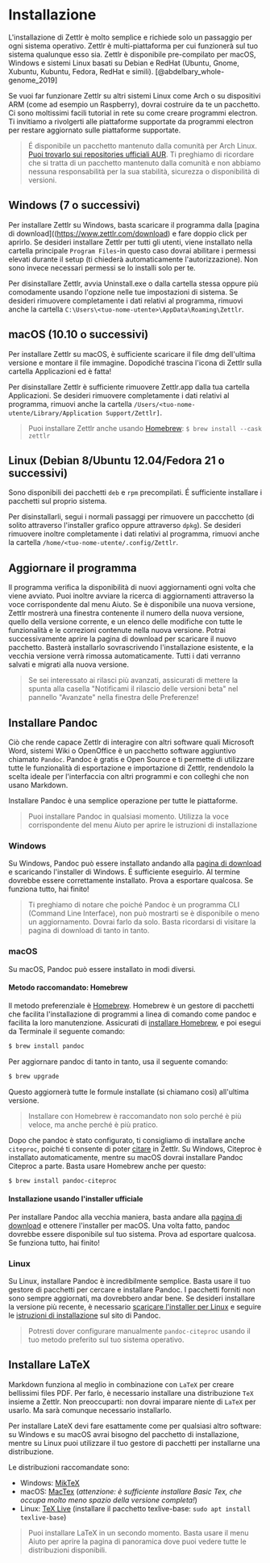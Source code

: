 # Installazione

L'installazione di Zettlr è molto semplice e richiede solo un passaggio per ogni sistema operativo. Zettlr è multi-piattaforma per cui funzionerà sul tuo sistema qualunque esso sia. Zettlr è disponibile pre-compilato per macOS, Windows e sistemi Linux basati su Debian e RedHat (Ubuntu, Gnome, Xubuntu, Kubuntu, Fedora, RedHat e simili). [@abdelbary_whole-genome_2019]

Se vuoi far funzionare Zettlr su altri sistemi Linux come Arch o su dispositivi ARM (come ad esempio un Raspberry), dovrai costruire da te un pacchetto. Ci sono moltissimi facili tutorial in rete su come creare programmi electron. Ti invitiamo a rivolgerti alle piattaforme supportate da programmi electron per restare aggiornato sulle piattaforme supportate.

> É disponibile un pacchetto mantenuto dalla comunità per Arch Linux. [Puoi trovarlo sui repositories ufficiali AUR](https://aur.archlinux.org/packages/zettlr-bin/). Ti preghiamo di ricordare che si tratta di un pacchetto mantenuto dalla comunità e non abbiamo nessuna responsabilità per la sua stabilità, sicurezza o disponibilità di versioni.

## Windows (7 o successivi)

Per installare Zettlr su Windows, basta scaricare il programma dalla [pagina di download]((https://www.zettlr.com/download) e fare doppio click per aprirlo. Se desideri installare Zettlr per tutti gli utenti, viene installato nella cartella principale `Program Files`-in questo caso dovrai abilitare i permessi elevati durante il setup (ti chiederà automaticamente l'autorizzazione). Non sono invece necessari permessi se lo installi solo per te.

Per disinstallare Zettlr, avvia Uninstall.exe o dalla cartella stessa oppure più comodamente usando l'opzione nelle tue impostazioni di sistema. Se desideri rimuovere completamente i dati relativi al programma, rimuovi anche la cartella `C:\Users\<tuo-nome-utente>\AppData\Roaming\Zettlr`.

## macOS (10.10 o successivi)

Per installare Zettlr su macOS, è sufficiente scaricare il file dmg dell'ultima versione e montare il file immagine. Dopodiché trascina l'icona di Zettlr sulla cartella Applicazioni ed è fatta!

Per disinstallare Zettlr è sufficiente rimuovere Zettlr.app dalla tua cartella Applicazioni. Se desideri rimuovere completamente i dati relativi al programma, rimuovi anche la cartella `/Users/<tuo-nome-utente/Library/Application Support/Zettlr]`.

> Puoi installare Zettlr anche usando [Homebrew](https://formulae.brew.sh/cask/zettlr): `$ brew install --cask zettlr`

## Linux (Debian 8/Ubuntu 12.04/Fedora 21 o successivi)

Sono disponibili dei pacchetti `deb` e `rpm` precompilati. É sufficiente installare i pacchetti sul proprio sistema.

Per disinstallarli, segui i normali passaggi per rimuovere un paccchetto (di solito attraverso l'installer grafico oppure attraverso `dpkg`). Se desideri rimuovere inoltre completamente i dati relativi al programma, rimuovi anche la cartella `/home/<tuo-nome-utente/.config/Zettlr`.

## Aggiornare il programma

Il programma verifica la disponibilità di nuovi aggiornamenti ogni volta che viene avviato. Puoi inoltre avviare la ricerca di aggiornamenti attraverso la voce corrispondente dal menu Aiuto. Se è disponibile una nuova versione, Zettlr mostrerà una finestra contenente il numero della nuova versione, quello della versione corrente, e un elenco delle modifiche con tutte le funzionalità e le correzioni contenute nella nuova versione. Potrai successivamente aprire la pagina di download per scaricare il nuovo pacchetto. Basterà installarlo sovrascrivendo l'installazione esistente, e la vecchia versione verrà rimossa automaticamente. Tutti i dati verranno salvati e migrati alla nuova versione.

> Se sei interessato ai rilasci più avanzati, assicurati di mettere la spunta alla casella "Notificami il rilascio delle versioni beta" nel pannello "Avanzate" nella finestra delle Preferenze!

## Installare Pandoc

Ciò che rende capace Zettlr di interagire con altri software quali Microsoft Word, sistemi Wiki o OpenOffice è un pacchetto software aggiuntivo chiamato `Pandoc`. Pandoc è gratis e Open Source e ti permette di utilizzare tutte le funzionalità di esportazione e importazione di Zettlr, rendendolo la scelta ideale per l'interfaccia con altri programmi e con colleghi che non usano Markdown.

Installare Pandoc è una semplice operazione per tutte le piattaforme.

> Puoi installare Pandoc in qualsiasi momento. Utilizza la voce corrispondente del menu Aiuto per aprire le istruzioni di installazione

### Windows

Su Windows, Pandoc può essere installato andando alla [pagina di download](https://github.com/jgm/pandoc/releases/latest) e scaricando l'installer di Windows. É sufficiente eseguirlo. Al termine dovrebbe essere correttamente installato. Prova a esportare qualcosa. Se funziona tutto, hai finito!

> Ti preghiamo di notare che poiché Pandoc è un programma CLI (Command Line Interface), non può mostrarti se è disponibile o meno un aggiornamento. Dovrai farlo da solo. Basta ricordarsi di visitare la pagina di download di tanto in tanto.

### macOS

Su macOS, Pandoc può essere installato in modi diversi.

#### Metodo raccomandato: Homebrew

Il metodo preferenziale è [Homebrew](https://brew.sh/). Homebrew è un gestore di pacchetti che facilita l'installazione di programmi a linea di comando come pandoc e facilita la loro manutenzione. Assicurati di [installare Homebrew](https://brew.sh/), e poi esegui da Terminale il seguente comando:

```bash
$ brew install pandoc
```

Per aggiornare pandoc di tanto in tanto, usa il seguente comando:

```bash
$ brew upgrade
```

Questo aggiornerà tutte le formule installate (si chiamano così) all'ultima versione.

> Installare con Homebrew è raccomandato non solo perché è più veloce, ma anche perché è più pratico.

Dopo che pandoc è stato configurato, ti consigliamo di installare anche `citeproc`, poiché ti consente di poter [citare](academic/citations.md) in Zettlr. Su Windows, Citeproc è installato automaticamente, mentre su macOS dovrai installare Pandoc Citeproc a parte. Basta usare Homebrew anche per questo:

```bash
$ brew install pandoc-citeproc
```

#### Installazione usando l'installer ufficiale

Per installare Pandoc alla vecchia maniera, basta andare alla [pagina di download](https://github.com/jgm/pandoc/releases/latest) e ottenere l'installer per macOS. Una volta fatto, pandoc dovrebbe essere disponibile sul tuo sistema. Prova ad esportare qualcosa. Se funziona tutto, hai finito!

### Linux

Su Linux, installare Pandoc è incredibilmente semplice. Basta usare il tuo gestore di pacchetti per cercare e installare Pandoc. I pacchetti forniti non sono sempre aggiornati, ma dovrebbero andar bene. Se desideri installare la versione più recente, è necessario [scaricare l'installer per Linux](https://github.com/jgm/pandoc/releases/latest) e seguire le [istruzioni di installazione](https://pandoc.org/installing.html) sul sito di Pandoc.

> Potresti dover configurare manualmente `pandoc-citeproc` usando il tuo metodo preferito sul tuo sistema operativo.

## Installare LaTeX

Markdown funziona al meglio in combinazione con `LaTeX` per creare bellissimi files PDF. Per farlo, è necessario installare una distribuzione `TeX` insieme a Zettlr. Non preoccuparti: non dovrai imparare niente di `LaTeX` per usarlo. Ma sarà comunque necessario installarlo.

Per installare LateX devi fare esattamente come per qualsiasi altro software: su Windows e su macOS avrai bisogno del pacchetto di installazione, mentre su Linux puoi utilizzare il tuo gestore di pacchetti per installarne una distribuzione.

Le distribuzioni raccomandate sono:

- Windows: [MikTeX](https://miktex.org/download)
- macOS: [MacTex](https://www.tug.org/mactex/morepackages.html) (_attenzione: è sufficiente installare Basic Tex, che occupa molto meno spazio della versione completa!_)
- Linux: [TeX Live](https://www.tug.org/texlive/) (installare il pacchetto texlive-base: `sudo apt install texlive-base`)

> Puoi installare LaTeX in un secondo momento. Basta usare il menu Aiuto per aprire la pagina di panoramica dove puoi vedere tutte le distribuzioni disponibili.
